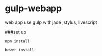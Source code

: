gulp-webapp
===========

web app use gulp with jade ,stylus, livescript

###set up 

    npm install

    bower install
